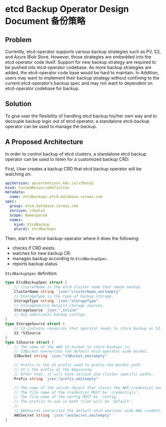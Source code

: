 # etcd Backup Operator Design Document 备份策略

## Problem

Currently, etcd-operator supports various backup strategies such as PV, S3, and Azure Blob Store. However, those strategies are embedded into the etcd operator code itself. Support for new backup strategy are required to be pushed into etcd-operator codebase. As more backup strategies are added, the etcd-operator code base would be hard to maintain. In Addition, users may want to implement their backup strategy without confining to the current etcd-operator’s backup spec and may not want to dependent on etcd-operator codebase for backup.

## Solution

To give user the flexibility of handling etcd backup his/her own way and to decouple backup logic out of etcd operator, a standalone etcd-backup operator can be used to manage the backup.

## A Proposed Architecture 

In order to control backup of etcd clusters, a standalone etcd backup operator can be used to listen for a customized backup CRD:

First, User creates a backup CRD that etcd backup operator will be watching on:

```yaml
apiVersion: apiextentions.k8s.io/v1beta2
kind: CustomResourceDefiniton
metadata:
  name: etcdbackups.etcd.database.coreos.com
spec:
  group: etcd.database.coreos.com
  version: v1beta2
  Scope: Namespaced
  names: 
    kind: EtcdBackup
    plural: etcdbackups
```

Then, start the etcd-backup-operator where it does the following:

* checks if CRD exists.
* watches for new backup CR. 
* manages backup according to `EtcdBackupSpec`.
* reports backup status. 

`EtcdBackupSpec` definition:

```go
type EtcdBackupSpec struct {
    // clusterName is the etcd cluster name that needs backup.
    ClusterName string `json:"clusterName,omitempty"`
    // StorageType is the type of backup storage.
    StorageType string `json:"storageType"`
    // StorageSource details storage sources.
    StorageSource `json:",inline"`
    // Any additional backup configs.
}
type StorageSource struct {
    // S3 contains resources that operator needs to store backup on S3.
    S3 *S3Source
}
type S3Source struct {
	// The name of the AWS S3 bucket to store backups in.
	// S3Bucket overwrites the default etcd operator wide bucket.
	S3Bucket string `json:"s3Bucket,omitempty"`

	// Prefix is the S3 prefix used to prefix the bucket path.
	// It's the prefix at the beginning.
	// After that, it will have version and cluster specific paths.
	Prefix string `json:"prefix,omitempty"`

	// The name of the secret object that stores the AWS credential and config files.
	// The file name of the credential MUST be 'credentials'.
	// The file name of the config MUST be 'config'.
	// The profile to use in both files will be 'default'.
	//
	// AWSSecret overwrites the default etcd operator wide AWS credential and config.
	AWSSecret string `json:"awsSecret,omitempty"`
}
```

